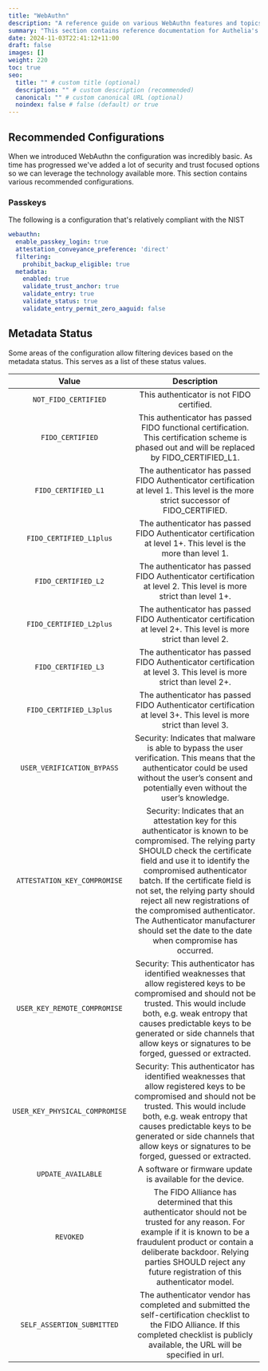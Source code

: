 ```yaml
---
title: "WebAuthn"
description: "A reference guide on various WebAuthn features and topics"
summary: "This section contains reference documentation for Authelia's WebAuthn implementation and capabilities."
date: 2024-11-03T22:41:12+11:00
draft: false
images: []
weight: 220
toc: true
seo:
  title: "" # custom title (optional)
  description: "" # custom description (recommended)
  canonical: "" # custom canonical URL (optional)
  noindex: false # false (default) or true
---
```


## Recommended Configurations

When we introduced WebAuthn the configuration was incredibly basic. As time has progressed we've added a lot of
security and trust focused options so we can leverage the technology available more. This section contains various
recommended configurations.

### Passkeys

The following is a configuration that's relatively compliant with the NIST

```yaml
webauthn:
  enable_passkey_login: true
  attestation_conveyance_preference: 'direct'
  filtering:
    prohibit_backup_eligible: true
  metadata:
    enabled: true
    validate_trust_anchor: true
    validate_entry: true
    validate_status: true
    validate_entry_permit_zero_aaguid: false
```

## Metadata Status

Some areas of the configuration allow filtering devices based on the metadata status. This serves as a list of these
status values.

|             Value              |                                                                                                                                                                                                                Description                                                                                                                                                                                                                |
|:------------------------------:|:-----------------------------------------------------------------------------------------------------------------------------------------------------------------------------------------------------------------------------------------------------------------------------------------------------------------------------------------------------------------------------------------------------------------------------------------:|
|      `NOT_FIDO_CERTIFIED`      |                                                                                                                                                                                                 This authenticator is not FIDO certified.                                                                                                                                                                                                 |
|        `FIDO_CERTIFIED`        |                                                                                                                                              This authenticator has passed FIDO functional certification. This certification scheme is phased out and will be replaced by FIDO_CERTIFIED_L1.                                                                                                                                              |
|      `FIDO_CERTIFIED_L1`       |                                                                                                                                                   The authenticator has passed FIDO Authenticator certification at level 1. This level is the more strict successor of FIDO_CERTIFIED.                                                                                                                                                    |
|    `FIDO_CERTIFIED_L1plus`     |                                                                                                                                                              The authenticator has passed FIDO Authenticator certification at level 1+. This level is the more than level 1.                                                                                                                                                              |
|      `FIDO_CERTIFIED_L2`       |                                                                                                                                                            The authenticator has passed FIDO Authenticator certification at level 2. This level is more strict than level 1+.                                                                                                                                                             |
|    `FIDO_CERTIFIED_L2plus`     |                                                                                                                                                            The authenticator has passed FIDO Authenticator certification at level 2+. This level is more strict than level 2.                                                                                                                                                             |
|      `FIDO_CERTIFIED_L3`       |                                                                                                                                                            The authenticator has passed FIDO Authenticator certification at level 3. This level is more strict than level 2+.                                                                                                                                                             |
|    `FIDO_CERTIFIED_L3plus`     |                                                                                                                                                            The authenticator has passed FIDO Authenticator certification at level 3+. This level is more strict than level 3.                                                                                                                                                             |
|   `USER_VERIFICATION_BYPASS`   |                                                                                                                  Security: Indicates that malware is able to bypass the user verification. This means that the authenticator could be used without the user’s consent and potentially even without the user’s knowledge.                                                                                                                  |
|  `ATTESTATION_KEY_COMPROMISE`  | Security: Indicates that an attestation key for this authenticator is known to be compromised. The relying party SHOULD check the certificate field and use it to identify the compromised authenticator batch. If the certificate field is not set, the relying party should reject all new registrations of the compromised authenticator. The Authenticator manufacturer should set the date to the date when compromise has occurred. |
|  `USER_KEY_REMOTE_COMPROMISE`  |                                                                 Security: This authenticator has identified weaknesses that allow registered keys to be compromised and should not be trusted. This would include both, e.g. weak entropy that causes predictable keys to be generated or side channels that allow keys or signatures to be forged, guessed or extracted.                                                                 |
| `USER_KEY_PHYSICAL_COMPROMISE` |                                                                 Security: This authenticator has identified weaknesses that allow registered keys to be compromised and should not be trusted. This would include both, e.g. weak entropy that causes predictable keys to be generated or side channels that allow keys or signatures to be forged, guessed or extracted.                                                                 |
|       `UPDATE_AVAILABLE`       |                                                                                                                                                                                        A software or firmware update is available for the device.                                                                                                                                                                                         |
|           `REVOKED`            |                                                                                 The FIDO Alliance has determined that this authenticator should not be trusted for any reason. For example if it is known to be a fraudulent product or contain a deliberate backdoor. Relying parties SHOULD reject any future registration of this authenticator model.                                                                                 |
|   `SELF_ASSERTION_SUBMITTED`   |                                                                                                                     The authenticator vendor has completed and submitted the self-certification checklist to the FIDO Alliance. If this completed checklist is publicly available, the URL will be specified in url.                                                                                                                      |
